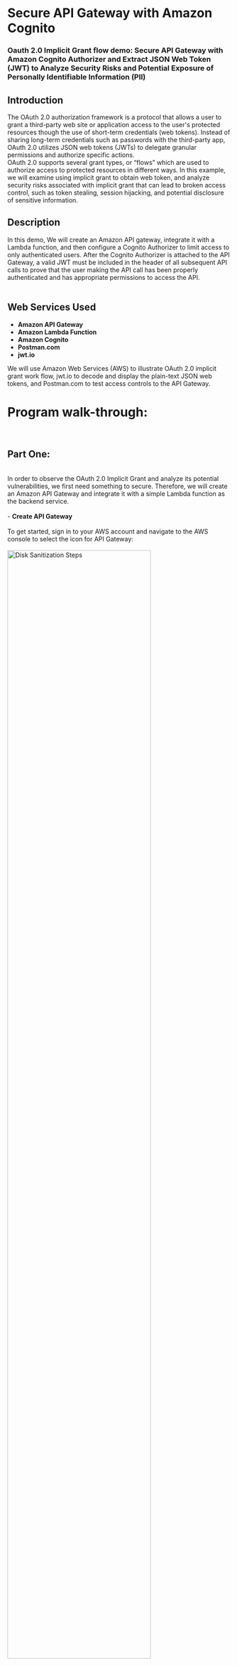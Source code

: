 <h1>Secure API Gateway with Amazon Cognito</h1>

### Oauth 2.0 Implicit Grant flow demo: Secure API Gateway with Amazon Cognito Authorizer and Extract JSON Web Token (JWT) to Analyze Security Risks and Potential Exposure of Personally Identifiable Information (PII)

<h2>Introduction</h2>
The OAuth 2.0 authorization framework is a protocol that allows a user to grant a third-party web site or application access to the user's protected resources though the use of short-term credentials (web tokens). Instead of sharing long-term credentials such as passwords with the third-party app, OAuth 2.0 utilizes JSON web tokens (JWTs) to delegate granular permissions and authorize specific actions.
<br />
OAuth 2.0 supports several grant types, or “flows” which are used to authorize access to protected resources in different ways. In this example, we will examine using implicit grant to obtain web token, and analyze security risks associated with implicit grant that can lead to broken access control, such as token stealing, session hijacking, and potential disclosure of sensitive information.
<br />
<h2>Description </h2>

In this demo, We will create an Amazon API gateway, integrate it with a Lambda function, and then configure a Cognito Authorizer to limit access to only authenticated users. After the Cognito Authorizer is attached to the API Gateway, a valid JWT must be included in the header of all subsequent API calls to prove that the user making the API call has been properly authenticated and has appropriate permissions to access the API.
<br />
<br />
<h2>Web Services Used </h2>

- <b>Amazon API Gateway</b>
- <b>Amazon Lambda Function</b>
- <b>Amazon Cognito</b>
- <b>Postman.com</b>
- <b>jwt.io</b>

We will use Amazon Web Services (AWS) to illustrate OAuth 2.0 implicit grant work flow, jwt.io to decode and display the plain-text JSON web tokens, and Postman.com to test access controls to the API Gateway. 
<h1>Program walk-through:</h1>
<br />
<p align="left">
<h2>Part One: </h2> <br /> 
In order to observe the OAuth 2.0 Implicit Grant and analyze its potential vulnerabilities, we first need something to secure.  Therefore, we will create an Amazon API Gateway and integrate it with a simple Lambda function as the backend service. 
<br />
<br />
- <b>Create API Gateway</b>
<br />
<br /> 
To get started, sign in to your AWS account and navigate to the AWS console to select the icon for API Gateway: <br/>
<br /> 
<img src="https://i.imgur.com/oi18NcA.png" height="80%" width="80%" alt="Disk Sanitization Steps"/>
<br />
<br />
<br />
Once in API Gateway, select HTTP API and click "Build":  <br/>
<br/>
<img src="https://i.imgur.com/CiRa3dn.png" height="80%" width="80%" alt="Disk Sanitization Steps"/>
<br />
<br />
<br />
Name the API Gateway and click to add integration: <br/>
<br/>
<img src="https://i.imgur.com/8FAVCiX.png" height="80%" width="80%" alt="Disk Sanitization Steps"/>
<br />
<br />
<br />
Select Lambda integration for the API. This is where we add the backend service that the API will communicate with.  <br/>
<br />
<img src="https://i.imgur.com/S1U2ewf.png" height="80%" width="80%" alt="Disk Sanitization Steps"/>
<br />
<br />
For a Lambda integration, API Gateway invokes the Lambda function and responds with the response from the Lambda function. The Lambda function needs to be created before we can integrate it with the API Gateway :  <br/>
<br />
<img src="https://i.imgur.com/crWckjz.png" height="80%" width="80%" alt="Disk Sanitization Steps"/>
<br />
<br />
<br />
 - <b>Create Lambda Function to Integrate with API Gateway</b>
<br />
<br />
<br />
 Navigate back to AWS Console and chose Lambda to create the Lambda function that will be integrated with API Gateway:  <br/>
 <br />
<img src="https://i.imgur.com/nNXjfEL.png" height="80%" width="80%" alt="Disk Sanitization Steps"/>
<br />
<br />
<br />
Click "Create Function":  <br/>
 <br />
<img src="https://i.imgur.com/0Ev5MFu.png" height="80%" width="80%" alt="Disk Sanitization Steps"/>
<br />
<br />
<br />
 Enter a name for the function and keep the defaults for "author from scratch":  <br/>
 <br />
<img src="https://i.imgur.com/PnraodU.png" height="80%" width="80%" alt="Disk Sanitization Steps"/>
<br />
<br />
<br />
 By default, Lambda will create an execution role with permissions to upload logs. Click "create function":  <br/>
  <br/>
<img src="https://i.imgur.com/eB0bGgh.png" height="80%" width="80%" alt="Disk Sanitization Steps"/>
<br />
<br />
<br />
The function is now created. We need to scroll down to see the code section and edit the code :  <br/>
 <br />
<img src="https://i.imgur.com/JERldJk.png" height="80%" width="80%" alt="Disk Sanitization Steps"/>
<br />
<br />
<br />
 Edit the response message in the code of the Lambda function and click "deploy":  <br/>
  <br/>
<img src="https://i.imgur.com/KlTFfmI.png" height="80%" width="80%" alt="Disk Sanitization Steps"/>
<br />
<br />
<br />
 - <b>Integrate Lambda function with API Gateway</b>
 <br />
<br />
 Navigate back to API Gateway tab and select the newly created Lambda from the drop down menu to integrate it:  <br/>
 <br/>
<img src="https://i.imgur.com/WnhCqwI.png" height="80%" width="80%" alt="Disk Sanitization Steps"/>
<br />
<br />
<br />
 Click "next" to continue creating the API Gateway. In this example, the Lambda function we just created "my-api-lambda" , will now be integrated with the API Gateway we just created named "my-api":  <br/>
 <br/>
<img src="https://i.imgur.com/nfZv5qV.png" height="80%" width="80%" alt="Disk Sanitization Steps"/>
<br />
<br />
<br />
 The next step is to configure routes, the method is set to ANY by default, but we will change it to GET:  <br/>
<img src="https://i.imgur.com/t7ulGfi.png" height="80%" width="80%" alt="Disk Sanitization Steps"/>
<br />
<br />
<br />

<img src="https://i.imgur.com/HW8QPWS.png" height="80%" width="80%" alt="Disk Sanitization Steps"/>
<br />
<br />
<br />
Keep the rest of the defualts, click "next":  <br/>
 <br/>
<img src="https://i.imgur.com/KyhvfQ6.png" height="80%" width="80%" alt="Disk Sanitization Steps"/>
<br />
<br />
<br />
Keep default stage and click "next":  <br/>
<br />
<img src="https://i.imgur.com/YlZK7G5.png" height="80%" width="80%" alt="Disk Sanitization Steps"/>
<br />
<br />
<br />
Review and click "create" to create API Gateway with Lambda integration:  <br/>
 <br/>
<img src="https://i.imgur.com/MR4yTI1.png" height="80%" width="80%" alt="Disk Sanitization Steps"/>
<br />
<br />
<br />
 - <b>Demonstrate That The API Gateway Is Currently Open to the Internet</b>
<br />
<br />
API Gateway is now inegrated with the Lambda function.  Knowing the "Invoke URL" of the API Gateway and the name of the Lambda function is sufficient to access the resource  :  <br/>
<img src="https://i.imgur.com/YTE32Nm.png" height="80%" width="80%" alt="Disk Sanitization Steps"/>
<br />
<br />
<br />
Under the "Lambda" tab, we can copy the name of the function and add it to the end of the API "invoke url" path :  <br/>
<br/>
<img src="https://i.imgur.com/3Qb6UA1.png" height="80%" width="80%" alt="Disk Sanitization Steps"/>
<br />
<br />
<br />
In the URL bar, type the "my-api" API "invoke URL" and append the name of the lambda function "my-api-lambda" to prove that the "Hello from Lambda: Secure me!" message is openly accessible without needing any credentials to authenticate:  <br/>
<br/>
<img src="https://i.imgur.com/dh9vJsX.png" height="80%" width="80%" alt="Disk Sanitization Steps"/>
<br />
<br />
<br />
We can also demonstrate open access to the resource by using Postman.com, which is an API platform for building, testing, and using APIs.  We can use Postman.com to add authorization headers to our API calls once we secure our API Gateway.  For now, since we havent't configured a Cognito user pool to serve as our identity provider, and haven't attached an authorizer to the API Gateway, we don't have any tokens to append to our message, nor are they required for access.  Therefore, the same URL that we typed in the browser URL bar to get access to our "Hello from Lambda: Secure me!" message in the screen shot above, can also be used in Postman.com to prove that no credentials are necessary to access our Lambda function. Type in the same URL for our resource into Postman.com (or copy-paste it from your browser's URL) and click send:  <br/>
<br/>
<img src="https://i.imgur.com/hFRIupW.png" height="80%" width="80%" alt="Disk Sanitization Steps"/>
<br />
<br />
<br />
The response from Postman is "200 OK" and the "Hello from Lambda: Secure me!" message is returned, demonstrating that my-api-lambda resource is currently freely accessible from the public internet:  <br/>
<img src="https://i.imgur.com/H9w3Gbp.png" height="80%" width="80%" alt="Disk Sanitization Steps"/>
<br />
<br />
<br />
22 to secure api go to api gateway tab and click on routes:  <br/>
<img src="https://i.imgur.com/uk1P2ZM.png" height="80%" width="80%" alt="Disk Sanitization Steps"/>
<br />
<br />
<br />
23 select get route and attach authorization currently it has none and is an open route:  <br/>
<img src="https://i.imgur.com/Clrpm39.png" height="80%" width="80%" alt="Disk Sanitization Steps"/>
<br />
<br />
<br />
24 Instead of creating authorizer here we will first create an authorizer and app client through Cognito:  <br/>
<img src="https://i.imgur.com/9rNZE3D.png" height="80%" width="80%" alt="Disk Sanitization Steps"/>
<br />
<br />
<br />
25 navigate back to console and open Cognito in new tab:  <br/>
<img src="https://i.imgur.com/fSZK1xF.png" height="80%" width="80%" alt="Disk Sanitization Steps"/>
<br />
<br />
<br />
26 start with Cognito by vreating user pool:  <br/>
<img src="https://i.imgur.com/LITx6py.png" height="80%" width="80%" alt="Disk Sanitization Steps"/>
<br />
<br />
<br />
27 Configure sign in experience through Cognito check user name and email for sign in options :  <br/>
<img src="https://i.imgur.com/mtijisZ.png" height="80%" width="80%" alt="Disk Sanitization Steps"/>
<br />
<br />
<br />
28 click next :  <br/>
<img src="https://i.imgur.com/yvnf9Q8.png" height="80%" width="80%" alt="Disk Sanitization Steps"/>
<br />
<br />
<br />
29 Keep cognito defaults for password requirements:  <br/>
<img src="https://i.imgur.com/f6qT417.png" height="80%" width="80%" alt="Disk Sanitization Steps"/>
<br />
<br />
<br />
30 Select No MFA Enable self-service account recovery email only for messages and click next:  <br/>
<img src="https://i.imgur.com/ONiGy4p.png" height="80%" width="80%" alt="Disk Sanitization Steps"/>
<br />
<br />
<br />
31 Keep defaults for self-service sign-up:  <br/>
<img src="https://i.imgur.com/bVXtk2B.png" height="80%" width="80%" alt="Disk Sanitization Steps"/>
<br />
<br />
<br />
32 Keep defaults click next at the bottom to continue configuring user pool:  <br/>
<img src="https://i.imgur.com/ouc9so6.png" height="80%" width="80%" alt="Disk Sanitization Steps"/>
<br />
<br />
<br />
33 Select send email with Cognito keep the rest of the default selections and click next:  <br/>
<img src="https://i.imgur.com/2DBUElo.png" height="80%" width="80%" alt="Disk Sanitization Steps"/>
<br />
<br />
<br />
34 Name user pool and select use Cognito Hosted UI:  <br/>
<img src="https://i.imgur.com/OXYOYkB.png" height="80%" width="80%" alt="Disk Sanitization Steps"/>
<br />
<br />
<br />
35 Use Cognito domain name the domain and select public client for app client:  <br/>
<img src="https://i.imgur.com/CSY1mUy.png" height="80%" width="80%" alt="Disk Sanitization Steps"/>
<br />
<br />
<br />
36 Select Public client name the app client and select don't generate client secret:  <br/>
<img src="https://i.imgur.com/yaNqcWH.png" height="80%" width="80%" alt="Disk Sanitization Steps"/>
<br />
<br />
<br />
37 Add Postman callback url to be able to use Postman to extract the JWT credentials when they are sent as well as using localhost to collect the JWT credentials:  <br/>
<img src="https://i.imgur.com/VV9EiKl.png" height="80%" width="80%" alt="Disk Sanitization Steps"/>
<br />
<br />
<br />
38 Keep Cognito user pool as the identity provider and select oauth grant type to be implicit grant so we can collect the JWT that will be sent to the callback url:  <br/>
<img src="https://i.imgur.com/H4b4ygI.png" height="80%" width="80%" alt="Disk Sanitization Steps"/>
<br />
<br />
<br />
39 Select OIDC scopes which will later show up in the JWT tokens and click next:  <br/>
<img src="https://i.imgur.com/KEoQph5.png" height="80%" width="80%" alt="Disk Sanitization Steps"/>
<br />
<br />
<br />
40 Review settings on next page scroll to the bottom and click create user pool:  <br/>
<img src="https://i.imgur.com/yZF4q8P.png" height="80%" width="80%" alt="Disk Sanitization Steps"/>
<br />
<br />
<br />
41 Cognito-user-pool is now created and we can click on it to create a dummy user to use to log in and extract JWT credentials:  <br/>
<img src="https://i.imgur.com/wwZ9i7X.png" height="80%" width="80%" alt="Disk Sanitization Steps"/>
<br />
<br />
<br />
42 In cognito-user-pool under the users tab click to create user:  <br/>
<img src="https://i.imgur.com/FfsnPD6.png" height="80%" width="80%" alt="Disk Sanitization Steps"/>
<br />
<br />
<br />
43 Create user and configure sign-in details:  <br/>
<img src="https://i.imgur.com/sqq8Biu.png" height="80%" width="80%" alt="Disk Sanitization Steps"/>
<br />
<br />
<br />
44 Set the temporary password and click create user:  <br/>
<img src="https://i.imgur.com/VAhtKGf.png" height="80%" width="80%" alt="Disk Sanitization Steps"/>
<br />
<br />
<br />
45 Testuser is now created and we can navigate to app integration to log in as this user and retrive JWT credentials that will be sent in the url after successful login:  <br/>
<img src="https://i.imgur.com/GVDj2pw.png" height="80%" width="80%" alt="Disk Sanitization Steps"/>
<br />
<br />
<br />
46 from users tab navigate to app integration tab to go to app client and open the hosted UI to log in as testuser:  <br/>
<img src="https://i.imgur.com/bKalepO.png" height="80%" width="80%" alt="Disk Sanitization Steps"/>
<br />
<br />
<br />
47 Under app integration scroll down to find app client name and click on it to see more about the app client:  <br/>
<img src="https://i.imgur.com/YNNalmJ.png" height="80%" width="80%" alt="Disk Sanitization Steps"/>
<br />
<br />
<br />
48 Scroll down to find view hosted UI:  <br/>
<img src="https://i.imgur.com/44ynmlY.png" height="80%" width="80%" alt="Disk Sanitization Steps"/>
<br />
<br />
<br />
49 Click View Hosted UI to login as testuser and obtain JWT credentails:  <br/>
<img src="https://i.imgur.com/mKdyfW2.png" height="80%" width="80%" alt="Disk Sanitization Steps"/>
<br />
<br />
<br />
50 The hosted UI uses the domain we specified as the app client domain and prompts us to login :  <br/>
<img src="https://i.imgur.com/se8jBVD.png" height="80%" width="80%" alt="Disk Sanitization Steps"/>
<br />
<br />
<br />
51 first time we log in we need to change the password :  <br/>
<img src="https://i.imgur.com/BLsrko1.png" height="80%" width="80%" alt="Disk Sanitization Steps"/>
<br />
<br />
<br />
52 After successfully logging in we will be redirected to localhost and sent JWT credentails in the url which we will copy and parse into relevant tokens:  <br/>
<img src="https://i.imgur.com/ZrWaXtE.png" height="80%" width="80%" alt="Disk Sanitization Steps"/>
<br />
<br />
<br />
53 The JWT Credentials returned in URL copy-pasted into pages:  <br/>
<img src="https://i.imgur.com/f0CgKNf.png" height="80%" width="80%" alt="Disk Sanitization Steps"/>
<br />
<br />
<br />
53.01 Show Copy JSON token before pasting into jwt decoder:  <br/>
<img src="https://i.imgur.com/Wr7dU7Z.png" height="80%" width="80%" alt="Disk Sanitization Steps"/>
<br />
<br />
<br />
53.02 SHow paste into jwt decoder:  <br/>
<img src="https://i.imgur.com/F0dDBJA.png" height="80%" width="80%" alt="Disk Sanitization Steps"/>
<br />
<br />
<br />
53.03 Full JWT but small because zoomed out :  <br/>
<img src="https://i.imgur.com/QbyURoX.png" height="80%" width="80%" alt="Disk Sanitization Steps"/>
<br />
<br />
<br />
53.04 JWT consistes of three parts the header body and signature:  <br/>
<img src="https://i.imgur.com/IyCWh3W.png" height="80%" width="80%" alt="Disk Sanitization Steps"/>
<br />
<br />
<br />
53.05 Show Decoded JWT zoomed in:  <br/>
<img src="https://i.imgur.com/trhDE4R.png" height="80%" width="80%" alt="Disk Sanitization Steps"/>
<br />
<br />
<br />
54 When we refresh the page we see that the api is still open and does not require any authorization to access the lambda function:  <br/>
<img src="https://i.imgur.com/AMVcc8L.png" height="80%" width="80%" alt="Disk Sanitization Steps"/>
<br />
<br />
<br />
55 Now that we have JWT credentails extracted from Cognito it's time to secure our API so that it cannot be accessed without first logging in to retrieve credentials:  <br/>
<img src="https://i.imgur.com/AT6dKCr.png" height="80%" width="80%" alt="Disk Sanitization Steps"/>
<br />
<br />
<br />
56 Attach Cognito Authorizer to secure API Gateway:  <br/>
<img src="https://i.imgur.com/uDTpliP.png" height="80%" width="80%" alt="Disk Sanitization Steps"/>
<br />
<br />
<br />
57 User pool id and app client id attach authorizer:  <br/>
<img src="https://i.imgur.com/RItcY1f.png" height="80%" width="80%" alt="Disk Sanitization Steps"/>
<br />
<br />
<br />
57.01 Client ID and user pool id that are put in the authorizer are present in the token claims:  <br/>
<img src="https://i.imgur.com/9OEhNAy.png" height="80%" width="80%" alt="Disk Sanitization Steps"/>
<br />
<br />
<br />
58 JWT Authorizer now secures API:  <br/>
<img src="https://i.imgur.com/PrOfq07.png" height="80%" width="80%" alt="Disk Sanitization Steps"/>
<br />
<br />
<br />
59 Now that JWT authorizer is attached to API Gateway, my-api-lambda is no longer accessible without first logging in and obtaining JWT credentials:  <br/>
<img src="https://i.imgur.com/CYuXfXu.png" height="80%" width="80%" alt="Disk Sanitization Steps"/>
<br />
<br />
<br />
60 Resending API invoke url to see if the resposne is now differnet that the authorizer has been attached:  <br/>
<img src="https://i.imgur.com/AEV5NFX.png" height="80%" width="80%" alt="Disk Sanitization Steps"/>
<br />
<br />
<br />
61 Postman now returns 401 unauthorized and message unauthorized:  <br/>
<img src="https://i.imgur.com/4LWylVy.png" height="80%" width="80%" alt="Disk Sanitization Steps"/>
<br />
<br />
<br />
62 To use JWT as credentails in Postman copy the access token that we got from the callback url:  <br/>
<img src="https://i.imgur.com/QAaYrIW.png" height="80%" width="80%" alt="Disk Sanitization Steps"/>
<br />
<br />
<br />
63 Paste Authorization token into authorization header in postman api:  <br/>
<img src="https://i.imgur.com/bvazzoh.png" height="80%" width="80%" alt="Disk Sanitization Steps"/>
<br />
<br />
<br />
64 Paste the token into the Authorization header and resend the request to the api:  <br/>
<img src="https://i.imgur.com/BDsQHix.png" height="80%" width="80%" alt="Disk Sanitization Steps"/>
<br />
<br />
<br />
65 we have the 200 OK response and the lambda message showing that we have access because the token was included in the header:  <br/>
<img src="https://i.imgur.com/HEiKnYN.png" height="80%" width="80%" alt="Disk Sanitization Steps"/>
<br />
<br />
<br />
66 Access Token that was used in authorization header to access API as authorized user:  <br/>
<img src="https://i.imgur.com/171IOfQ.png" height="80%" width="80%" alt="Disk Sanitization Steps"/>
<br />
<br />
<br />
67 The signature at the bottom is verified so its a valid token just needed to be verified by Cognito authorizer as well:  <br/>
<img src="https://i.imgur.com/8Cc8AFS.png" height="80%" width="80%" alt="Disk Sanitization Steps"/>
<br />
<br />
<br />
6 Click Create Function:  <br/>
<img src="https://i.imgur.com/0Ev5MFu.png" height="80%" width="80%" alt="Disk Sanitization Steps"/>
<br />
<br />
<br />
6 Click Create Function:  <br/>
<img src="https://i.imgur.com/0Ev5MFu.png" height="80%" width="80%" alt="Disk Sanitization Steps"/>
<br />
<br />
<br />
</p>

<!--
 ```diff
- text in red
+ text in green
! text in orange
# text in gray
@@ text in purple (and bold)@@
```
--!>
